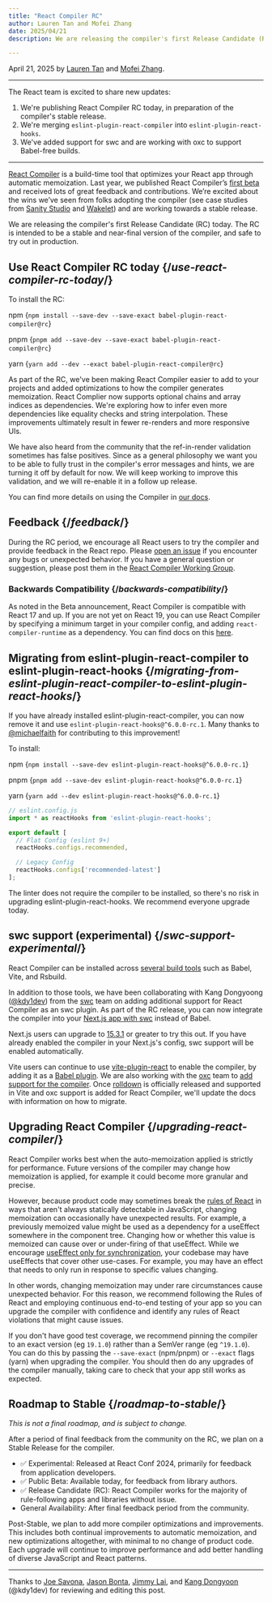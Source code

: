 ```yaml
---
title: "React Compiler RC"
author: Lauren Tan and Mofei Zhang
date: 2025/04/21
description: We are releasing the compiler's first Release Candidate (RC) today.

---
```


April 21, 2025 by [Lauren Tan](https://x.com/potetotes) and [Mofei Zhang](https://x.com/zmofei).

---

<Intro>

The React team is excited to share new updates:

</Intro>

1. We're publishing React Compiler RC today, in preparation of the compiler's stable release.
2. We're merging `eslint-plugin-react-compiler` into `eslint-plugin-react-hooks`.
3. We've added support for swc and are working with oxc to support Babel-free builds.

---

[React Compiler](https://react.dev/learn/react-compiler) is a build-time tool that optimizes your React app through automatic memoization. Last year, we published React Compiler’s [first beta](https://react.dev/blog/2024/10/21/react-compiler-beta-release) and received lots of great feedback and contributions. We’re excited about the wins we’ve seen from folks adopting the compiler (see case studies from [Sanity Studio](https://github.com/reactwg/react-compiler/discussions/33) and [Wakelet](https://github.com/reactwg/react-compiler/discussions/52)) and are working towards a stable release.

We are releasing the compiler's first Release Candidate (RC) today. The RC is intended to be a stable and near-final version of the compiler, and safe to try out in production.

## Use React Compiler RC today {/*use-react-compiler-rc-today*/}
To install the RC:

npm
<TerminalBlock>
{`npm install --save-dev --save-exact babel-plugin-react-compiler@rc`}
</TerminalBlock>

pnpm
<TerminalBlock>
{`pnpm add --save-dev --save-exact babel-plugin-react-compiler@rc`}
</TerminalBlock>

yarn
<TerminalBlock>
{`yarn add --dev --exact babel-plugin-react-compiler@rc`}
</TerminalBlock>

As part of the RC, we've been making React Compiler easier to add to your projects and added optimizations to how the compiler generates memoization. React Complier now supports optional chains and array indices as dependencies. We're exploring how to infer even more dependencies like equality checks and string interpolation. These improvements ultimately result in fewer re-renders and more responsive UIs.

We have also heard from the community that the ref-in-render validation sometimes has false positives. Since as a general philosophy we want you to be able to fully trust in the compiler's error messages and hints, we are turning it off by default for now. We will keep working to improve this validation, and we will re-enable it in a follow up release.

You can find more details on using the Compiler in [our docs](https://react.dev/learn/react-compiler).

## Feedback {/*feedback*/}
During the RC period, we encourage all React users to try the compiler and provide feedback in the React repo. Please [open an issue](https://github.com/facebook/react/issues) if you encounter any bugs or unexpected behavior. If you have a general question or suggestion, please post them in the [React Compiler Working Group](https://github.com/reactwg/react-compiler/discussions).

### Backwards Compatibility {/*backwards-compatibility*/}
As noted in the Beta announcement, React Compiler is compatible with React 17 and up. If you are not yet on React 19, you can use React Compiler by specifying a minimum target in your compiler config, and adding `react-compiler-runtime` as a dependency. You can find docs on this [here](https://react.dev/learn/react-compiler#using-react-compiler-with-react-17-or-18).

## Migrating from eslint-plugin-react-compiler to eslint-plugin-react-hooks {/*migrating-from-eslint-plugin-react-compiler-to-eslint-plugin-react-hooks*/}
If you have already installed eslint-plugin-react-compiler, you can now remove it and use `eslint-plugin-react-hooks@^6.0.0-rc.1`. Many thanks to [@michaelfaith](https://bsky.app/profile/michael.faith) for contributing to this improvement!

To install:

npm
<TerminalBlock>
{`npm install --save-dev eslint-plugin-react-hooks@^6.0.0-rc.1`}
</TerminalBlock>

pnpm
<TerminalBlock>
{`pnpm add --save-dev eslint-plugin-react-hooks@^6.0.0-rc.1`}
</TerminalBlock>

yarn
<TerminalBlock>
{`yarn add --dev eslint-plugin-react-hooks@^6.0.0-rc.1`}
</TerminalBlock>

```js
// eslint.config.js
import * as reactHooks from 'eslint-plugin-react-hooks';

export default [
  // Flat Config (eslint 9+)
  reactHooks.configs.recommended,

  // Legacy Config
  reactHooks.configs['recommended-latest']
];
```

The linter does not require the compiler to be installed, so there's no risk in upgrading eslint-plugin-react-hooks. We recommend everyone upgrade today.

## swc support (experimental) {/*swc-support-experimental*/}
React Compiler can be installed across [several build tools](/learn/react-compiler#installation) such as Babel, Vite, and Rsbuild.

In addition to those tools, we have been collaborating with Kang Dongyoong ([@kdy1dev](https://x.com/kdy1dev)) from the [swc](https://swc.rs/) team on adding additional support for React Compiler as an swc plugin. As part of the RC release, you can now integrate the compiler into your [Next.js app with swc](https://nextjs.org/docs/app/api-reference/config/next-config-js/reactCompiler) instead of Babel.

Next.js users can upgrade to [15.3.1](https://github.com/vercel/next.js/releases/tag/v15.3.1) or greater to try this out. If you have already enabled the compiler in your Next.js's config, swc support will be enabled automatically.

Vite users can continue to use [vite-plugin-react](https://github.com/vitejs/vite-plugin-react) to enable the compiler, by adding it as a [Babel plugin](https://react.dev/learn/react-compiler#usage-with-vite). We are also working with the [oxc](https://oxc.rs/) team to [add support for the compiler](https://github.com/oxc-project/oxc/issues/10048). Once [rolldown](https://github.com/rolldown/rolldown) is officially released and supported in Vite and oxc support is added for React Compiler, we'll update the docs with information on how to migrate.

## Upgrading React Compiler {/*upgrading-react-compiler*/}
React Compiler works best when the auto-memoization applied is strictly for performance. Future versions of the compiler may change how memoization is applied, for example it could become more granular and precise.

However, because product code may sometimes break the [rules of React](https://react.dev/reference/rules) in ways that aren't always statically detectable in JavaScript, changing memoization can occasionally have unexpected results. For example, a previously memoized value might be used as a dependency for a useEffect somewhere in the component tree. Changing how or whether this value is memoized can cause over or under-firing of that useEffect. While we encourage [useEffect only for synchronization](https://react.dev/learn/synchronizing-with-effects), your codebase may have useEffects that cover other use-cases. For example, you may have an effect that needs to only run in response to specific values changing.

In other words, changing memoization may under rare circumstances cause unexpected behavior. For this reason, we recommend following the Rules of React and employing continuous end-to-end testing of your app so you can upgrade the compiler with confidence and identify any rules of React violations that might cause issues.

If you don't have good test coverage, we recommend pinning the compiler to an exact version (eg `19.1.0`) rather than a SemVer range (eg `^19.1.0`). You can do this by passing the `--save-exact` (npm/pnpm) or `--exact` flags (yarn) when upgrading the compiler. You should then do any upgrades of the compiler manually, taking care to check that your app still works as expected.

## Roadmap to Stable {/*roadmap-to-stable*/}
*This is not a final roadmap, and is subject to change.*

After a period of final feedback from the community on the RC, we plan on a Stable Release for the compiler.

* ✅ Experimental: Released at React Conf 2024, primarily for feedback from application developers.
* ✅ Public Beta: Available today, for feedback from library authors.
* ✅ Release Candidate (RC): React Compiler works for the majority of rule-following apps and libraries without issue.
* General Availability: After final feedback period from the community.

Post-Stable, we plan to add more compiler optimizations and improvements. This includes both continual improvements to automatic memoization, and new optimizations altogether, with minimal to no change of product code. Each upgrade will continue to improve performance and add better handling of diverse JavaScript and React patterns.

---

Thanks to [Joe Savona](https://x.com/en_JS), [Jason Bonta](https://x.com/someextent), [Jimmy Lai](https://x.com/feedthejim), and [Kang Dongyoon](https://x.com/kdy1dev) (@kdy1dev) for reviewing and editing this post.
